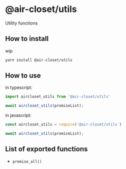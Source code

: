 # @air-closet/utils
Utility functions 

## How to install

wip

```bash
yarn install @air-closet/utils
``` 

## How to use

in typescript: 

```ts
import aircloset_utils from '@air-closet/utils'

await aircloset_utils(promiseList);
```

in javascript:

```js
const aircloset_utils = require('@air-closet/utils')

await aircloset_utils(promiseList);
```

##  List of exported functions

- `promise_all()`
